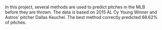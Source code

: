 In this project, several methods are used to predict pitches in the MLB before they are thrown. The data is based on 2015 AL Cy Young Winner and Astros’ pitcher Dallas Keuchel. The best method correctly predicted 68.62% of pitches.

